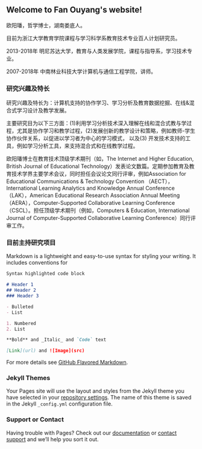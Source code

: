 ## Welcome to Fan Ouyang's website!

欧阳璠，哲学博士，湖南娄底人。

目前为浙江大学教育学院课程与学习科学系教育技术专业百人计划研究员。

2013-2018年 明尼苏达大学，教育与人类发展学院，课程与指导系，学习技术专业。

2007-2018年 中南林业科技大学计算机与通信工程学院，讲师。

### 研究兴趣及特长
研究兴趣及特长为：计算机支持的协作学习、学习分析及教育数据挖掘、在线&混合式学习设计及教学发展。

主要研究目为以下三方面：(1)利用学习分析技术深入理解在线和混合式教与学过程，尤其是协作学习和教学过程，(2)发展创新的教学设计和策略，例如教师-学生协作伙伴关系，以促进以学习者为中心的学习模式， 以及(3) 开发技术支持的工具，例如学习分析工具，来支持混合式和在线教学过程。

欧阳璠博士在教育技术顶级学术期刊（如，The Internet and Higher Education, British Journal of Educational Technology）发表论文数篇。定期参加教育及教育技术学界主要学术会议，同时担任会议论文同行评审，例如Association for Educational Communications & Technology Convention （AECT），International Learning Analytics and Knowledge Annual Conference （LAK），American Educational Research Association Annual Meeting （AERA），Computer-Supported Collaborative Learning Conference （CSCL）。担任顶级学术期刊（例如，Computers & Education, International Journal of Computer-Supported Collaborative Learning Conference）同行评审工作。

### 目前主持研究项目

Markdown is a lightweight and easy-to-use syntax for styling your writing. It includes conventions for

```markdown
Syntax highlighted code block

# Header 1
## Header 2
### Header 3

- Bulleted
- List

1. Numbered
2. List

**Bold** and _Italic_ and `Code` text

[Link](url) and ![Image](src)
```

For more details see [GitHub Flavored Markdown](https://guides.github.com/features/mastering-markdown/).

### Jekyll Themes

Your Pages site will use the layout and styles from the Jekyll theme you have selected in your [repository settings](https://github.com/fanouyang/fanouyang.github.io/settings). The name of this theme is saved in the Jekyll `_config.yml` configuration file.

### Support or Contact

Having trouble with Pages? Check out our [documentation](https://help.github.com/categories/github-pages-basics/) or [contact support](https://github.com/contact) and we’ll help you sort it out.
